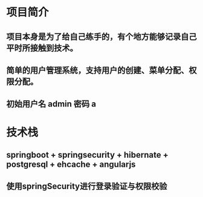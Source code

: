 # 项目简介
## 项目本身是为了给自己练手的，有个地方能够记录自己平时所接触到技术。
## 简单的用户管理系统，支持用户的创建、菜单分配、权限分配。
## 初始用户名 admin 密码 a
# 技术栈
## springboot + springsecurity + hibernate + postgresql + ehcache + angularjs
## 使用springSecurity进行登录验证与权限校验


